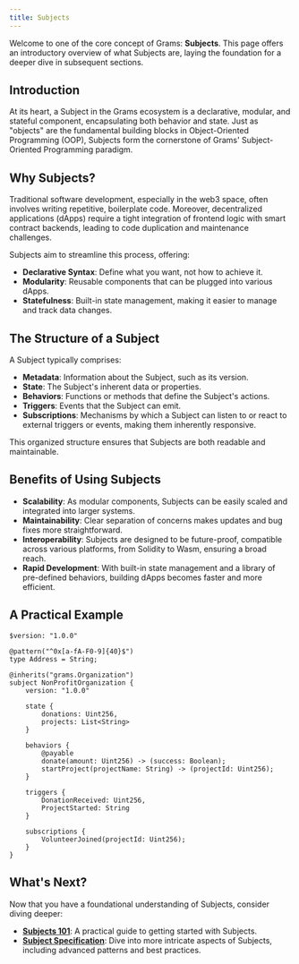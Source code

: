 ```yaml
---
title: Subjects
---
```


Welcome to one of the core concept of Grams: **Subjects**. This page offers an introductory overview of what Subjects are, laying the foundation for a deeper dive in subsequent sections.

## Introduction

At its heart, a Subject in the Grams ecosystem is a declarative, modular, and stateful component, encapsulating both behavior and state. Just as "objects" are the fundamental building blocks in Object-Oriented Programming (OOP), Subjects form the cornerstone of Grams' Subject-Oriented Programming paradigm.

## Why Subjects?

Traditional software development, especially in the web3 space, often involves writing repetitive, boilerplate code. Moreover, decentralized applications (dApps) require a tight integration of frontend logic with smart contract backends, leading to code duplication and maintenance challenges.

Subjects aim to streamline this process, offering:

- **Declarative Syntax**: Define what you want, not how to achieve it.
- **Modularity**: Reusable components that can be plugged into various dApps.
- **Statefulness**: Built-in state management, making it easier to manage and track data changes.

## The Structure of a Subject

A Subject typically comprises:

- **Metadata**: Information about the Subject, such as its version.
- **State**: The Subject's inherent data or properties.
- **Behaviors**: Functions or methods that define the Subject's actions.
- **Triggers**: Events that the Subject can emit.
- **Subscriptions**: Mechanisms by which a Subject can listen to or react to external triggers or events, making them inherently responsive.

This organized structure ensures that Subjects are both readable and maintainable.

## Benefits of Using Subjects

- **Scalability**: As modular components, Subjects can be easily scaled and integrated into larger systems.
- **Maintainability**: Clear separation of concerns makes updates and bug fixes more straightforward.
- **Interoperability**: Subjects are designed to be future-proof, compatible across various platforms, from Solidity to Wasm, ensuring a broad reach.
- **Rapid Development**: With built-in state management and a library of pre-defined behaviors, building dApps becomes faster and more efficient.

## A Practical Example

```
$version: "1.0.0"

@pattern("^0x[a-fA-F0-9]{40}$")
type Address = String;

@inherits("grams.Organization")
subject NonProfitOrganization {
    version: "1.0.0"

    state {
        donations: Uint256,
        projects: List<String>
    }

    behaviors {
        @payable
        donate(amount: Uint256) -> (success: Boolean);
        startProject(projectName: String) -> (projectId: Uint256);
    }

    triggers {
        DonationReceived: Uint256,
        ProjectStarted: String
    }

    subscriptions {
        VolunteerJoined(projectId: Uint256);
    }
}
```

## What's Next?

Now that you have a foundational understanding of Subjects, consider diving deeper:

- **[Subjects 101](/docs/develop/subjects/subjects-101.md)**: A practical guide to getting started with Subjects.
- **[Subject Specification](/docs/develop/subjects/subject-specification/the-subject-model.md)**: Dive into more intricate aspects of Subjects, including advanced patterns and best practices.
